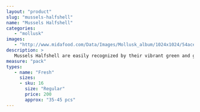 ```yaml
---
layout: "product"
slug: "mussels-halfshell"
name: "Mussels Halfshell"
categories:
   - "mollusk"
images:
   - "http://www.midafood.com/Data/Images/Mollusk_album/1024x1024/54ace0edb709420.jpg"
description: >
   Mussels Halfshell are easily recognized by their vibrant green and gold shell coloring. Their plump meat is tender and creamy white when the mussel is male and apricot to orange when the mussel is female. Flavor is not differentiated by color and the flavor of both is superb. It is commonly baked and garnished with butter and garlic.
measure: "pack"
types: 
   - name: "Fresh"
     sizes: 
     - sku: 16
       size: "Regular"
       price: 200
       approx: "35-45 pcs"
---
```


